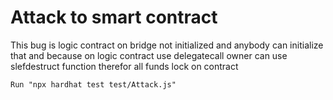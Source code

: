 # Attack to smart contract 

This bug is logic contract on bridge not initialized and anybody can initialize that and because on logic contract use delegatecall owner can use slefdestruct function
therefor all funds lock on contract


```shell
Run "npx hardhat test test/Attack.js"
 ```